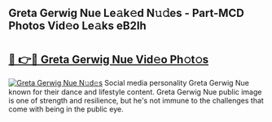 ## Greta Gerwig Nue Le𝚊k𝚎d N𝚞𝚍es - Part-MCD Photos Vid𝚎o Le𝚊ks eB2Ih

# <h2><a href="http://fb5mgpr.evod.top/?m=Greta+Gerwig+Nue">🔗 👉🔴 Greta Gerwig Nue Vid𝚎o Ph𝚘t𝚘s</a></h2>

[![Greta Gerwig Nue N𝚞d𝚎s](https://i.imgur.com/8V9OHl7.gif)](http://fb5mgpr.evod.top/?m=Greta+Gerwig+Nue)
Social media personality Greta Gerwig Nue known for their dance and lifestyle content. Greta Gerwig Nue public image is one of strength and resilience, but he's not immune to the challenges that come with being in the public eye. 
